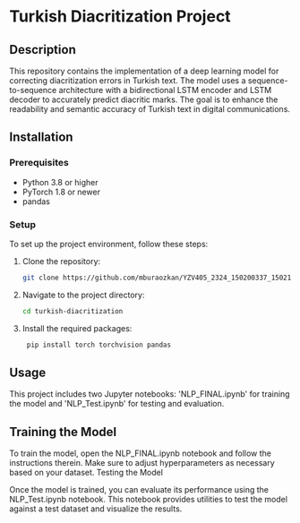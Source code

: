 # Turkish Diacritization Project

## Description
This repository contains the implementation of a deep learning model for correcting diacritization errors in Turkish text. The model uses a sequence-to-sequence architecture with a bidirectional LSTM encoder and LSTM decoder to accurately predict diacritic marks. The goal is to enhance the readability and semantic accuracy of Turkish text in digital communications.

## Installation

### Prerequisites
- Python 3.8 or higher
- PyTorch 1.8 or newer
- pandas

### Setup
To set up the project environment, follow these steps:

1. Clone the repository:
   ```bash
   git clone https://github.com/mburaozkan/YZV405_2324_150200337_150210903.git

2. Navigate to the project directory:
   ```bash
   cd turkish-diacritization

3. Install the required packages:
   ```bash
    pip install torch torchvision pandas

## Usage

This project includes two Jupyter notebooks: 'NLP_FINAL.ipynb' for training the model and 'NLP_Test.ipynb' for testing and evaluation.

## Training the Model

To train the model, open the NLP_FINAL.ipynb notebook and follow the instructions therein. Make sure to adjust hyperparameters as necessary based on your dataset.
Testing the Model

Once the model is trained, you can evaluate its performance using the NLP_Test.ipynb notebook. This notebook provides utilities to test the model against a test dataset and visualize the results.
